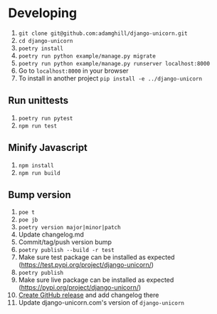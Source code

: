 # Developing

1. `git clone git@github.com:adamghill/django-unicorn.git`
1. `cd django-unicorn`
1. `poetry install`
1. `poetry run python example/manage.py migrate`
1. `poetry run python example/manage.py runserver localhost:8000`
1. Go to `localhost:8000` in your browser
1. To install in another project `pip install -e ../django-unicorn`

## Run unittests

1. `poetry run pytest`
1. `npm run test`

## Minify Javascript

1. `npm install`
1. `npm run build`

## Bump version

1. `poe t`
1. `poe jb`
1. `poetry version major|minor|patch`
1. Update changelog.md
1. Commit/tag/push version bump
1. `poetry publish --build -r test`
1. Make sure test package can be installed as expected (https://test.pypi.org/project/django-unicorn/)
1. `poetry publish`
1. Make sure live package can be installed as expected (https://pypi.org/project/django-unicorn/)
1. [Create GitHub release](https://github.com/adamghill/django-unicorn/releases/new) and add changelog there
1. Update django-unicorn.com's version of `django-unicorn`
